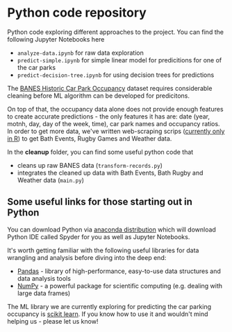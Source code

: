 # Python code repository

Python code exploring different approaches to the project.
You can find the following Jupyter Notebooks here 
  * `analyze-data.ipynb`   for raw data exploration
  * `predict-simple.ipynb`   for simple linear model for predicitions for one of the car parks
  * `predict-decision-tree.ipynb`   for using decision trees for predictions

The [BANES Historic Car Park Occupancy](https://data.bathhacked.org/Government-and-Society/BANES-Historic-Car-Park-Occupancy/x29s-cczc) dataset requires considerable cleaning before ML algorithm can be developed for predicitons. 

On top of that, the occupancy data alone does not provide enough features to create accurate predictions - the only features it has are: date (year, motnh, day, day of the week, time), car park names and occupancy ratios. In order to get more data, we've written web-scraping scrips ([currently only in R](https://github.com/Bath-ML/parking/blob/master/r/BANEScarparkinglite/R/web_scraping.R)) to get Bath Events, Rugby Games and Weather data.

In the **cleanup** folder, you can find some useful python code that 
  * cleans up raw BANES data (`transform-records.py`)
  * integrates the cleaned up data with Bath Events, Bath Rugby and Weather data (`main.py`)


## Some useful links for those starting out in Python

You can download Python via [anaconda distribution](https://www.anaconda.com/download/) which will download Python IDE called Spyder for you as well as Jupyter Notebooks.

It's worth getting familiar with the following useful libraries for data wrangling and analysis before diving into the deep end:
  * [Pandas](http://pandas.pydata.org/) - library of high-performance, easy-to-use data structures and data analysis tools 
  * [NumPy](http://www.numpy.org/) - a powerful package for scientific computing (e.g. dealing with large data frames)

The ML library we are currently exploring for predicting the car parking occupancy is [scikit learn](http://scikit-learn.org/stable/). If you know how to use it and wouldn't mind helping us - please let us know! 



